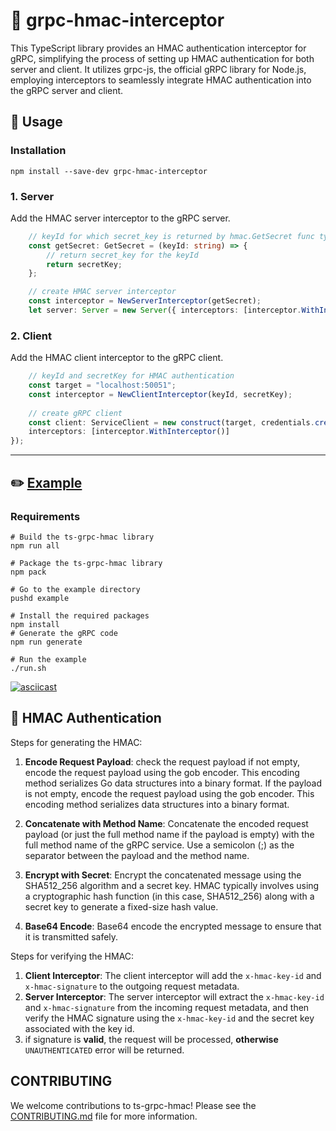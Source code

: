 # :closed_lock_with_key: grpc-hmac-interceptor

This TypeScript library provides an HMAC authentication interceptor for gRPC, simplifying the process of setting up HMAC authentication for both server and client. It utilizes grpc-js, the official gRPC library for Node.js, employing interceptors to seamlessly integrate HMAC authentication into the gRPC server and client.

## :rocket: Usage

### Installation

```shell
npm install --save-dev grpc-hmac-interceptor
```

### 1. Server

Add the HMAC server interceptor to the gRPC server.

```typescript
    // keyId for which secret_key is returned by hmac.GetSecret func type
    const getSecret: GetSecret = (keyId: string) => {
        // return secret_key for the keyId
        return secretKey;
    };

    // create HMAC server interceptor
    const interceptor = NewServerInterceptor(getSecret);
    let server: Server = new Server({ interceptors: [interceptor.WithInterceptor()] });
```

### 2. Client

Add the HMAC client interceptor to the gRPC client.
```typescript
    // keyId and secretKey for HMAC authentication
    const target = "localhost:50051";
    const interceptor = NewClientInterceptor(keyId, secretKey);
    
    // create gRPC client
    const client: ServiceClient = new construct(target, credentials.createInsecure(), {
    interceptors: [interceptor.WithInterceptor()]
});
```
---
## ✏️ [Example]

### Requirements

```shell
# Build the ts-grpc-hmac library
npm run all

# Package the ts-grpc-hmac library
npm pack

# Go to the example directory
pushd example

# Install the required packages
npm install
# Generate the gRPC code
npm run generate 

# Run the example
./run.sh
```
[![asciicast](https://asciinema.org/a/59n7aYYFa7LJML5KJ7kQVtbIp.svg)](https://asciinema.org/a/59n7aYYFa7LJML5KJ7kQVtbIp)

## :key: HMAC Authentication

Steps for generating the HMAC:

1. **Encode Request Payload**: check the request payload if not empty, encode the request payload using the gob encoder. This encoding method serializes Go data structures into a binary format. If the payload is not empty, encode the request payload using the gob encoder. This encoding method serializes data structures into a binary format.

2. **Concatenate with Method Name**: Concatenate the encoded request payload (or just the full method name if the payload is empty) with the full method name of the gRPC service. Use a semicolon (;) as the separator between the payload and the method name.

3. **Encrypt with Secret**: Encrypt the concatenated message using the SHA512_256 algorithm and a secret key. HMAC typically involves using a cryptographic hash function (in this case, SHA512_256) along with a secret key to generate a fixed-size hash value.

4. **Base64 Encode**: Base64 encode the encrypted message to ensure that it is transmitted safely.


Steps for verifying the HMAC:

1. **Client Interceptor**: The client interceptor will add the `x-hmac-key-id` and `x-hmac-signature` to the outgoing request metadata.
2. **Server Interceptor**: The server interceptor will extract the `x-hmac-key-id` and `x-hmac-signature` from the incoming request metadata, and then verify the HMAC signature using the `x-hmac-key-id` and the secret key associated with the key id.
3. if signature is **valid**, the request will be processed, **otherwise** `UNAUTHENTICATED` error will be returned.

## CONTRIBUTING

We welcome contributions to ts-grpc-hmac! Please see the [CONTRIBUTING.md](./CONTRIBUTING.md) file for more information.

[Example]: ./example/README.md

